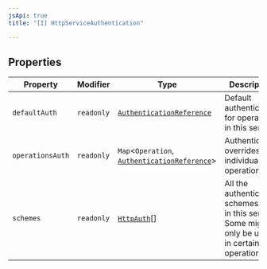 ```yaml
---
jsApi: true
title: "[I] HttpServiceAuthentication"

---
```

## Properties

| Property | Modifier | Type | Description |
| ------ | ------ | ------ | ------ |
| `defaultAuth` | `readonly` | [`AuthenticationReference`](AuthenticationReference.md) | Default authentication for operations in this service. |
| `operationsAuth` | `readonly` | `Map`<`Operation`, [`AuthenticationReference`](AuthenticationReference.md)\> | Authentication overrides for individual operations. |
| `schemes` | `readonly` | [`HttpAuth`](../type-aliases/HttpAuth.md)[] | All the authentication schemes used in this service. Some might only be used in certain operations. |
